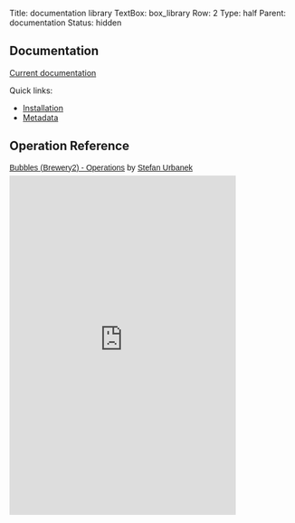 Title: documentation library
TextBox: box_library
Row: 2
Type: half
Parent: documentation
Status: hidden

## Documentation ##

[Current documentation](http://pythonhosted.org/bubbles)

Quick links:

* [Installation](http://pythonhosted.org/bubbles/install.html)
* [Metadata](http://pythonhosted.org/bubbles/metadata.html)


## Operation Reference ##

<p  style=" margin: 12px auto 6px auto; font-family: Helvetica,Arial,Sans-serif; font-style: normal; font-variant: normal; font-weight: normal; font-size: 14px; line-height: normal; font-size-adjust: none; font-stretch: normal; -x-system-font: none; display: block;">   <a title="View Bubbles (Brewery2) - Operations on Scribd" href="http://www.scribd.com/doc/147247069/Bubbles-Brewery2-Operations"  style="text-decoration: underline;" >Bubbles (Brewery2) - Operations</a> by <a title="View Stefan Urbanek's profile on Scribd" href="http://www.scribd.com/stiivi"  style="text-decoration: underline;" >Stefan Urbanek</a></p><iframe class="scribd_iframe_embed" src="http://www.scribd.com/embeds/147247069/content?start_page=1&view_mode=scroll&access_key=key-2mk2lly8c12xagaxz0uh&show_recommendations=false" data-auto-height="false" data-aspect-ratio="0.706896551724138" scrolling="no" id="doc_98865" width="400" height="600" frameborder="0"></iframe>

